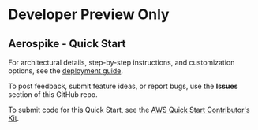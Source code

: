 # Developer Preview Only
## Aerospike - Quick Start

<!--
# Launch into a new VPC
[Launch into a new VPC](https://fwd.aws/d6nX8?)

# Launch into an existing VPC
[Launch into an existing VPC](https://fwd.aws/vM8jA?)
//-->

For architectural details, step-by-step instructions, and customization options, see the [deployment guide](https://aws-quickstart.github.io/quickstart-aerospike/).

To post feedback, submit feature ideas, or report bugs, use the **Issues** section of this GitHub repo. 

To submit code for this Quick Start, see the [AWS Quick Start Contributor's Kit](https://aws-quickstart.github.io/).
